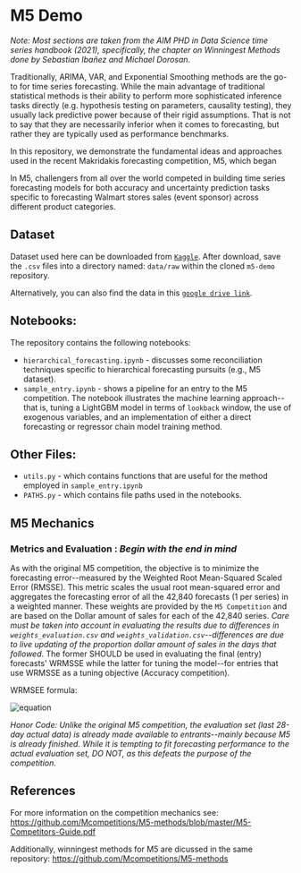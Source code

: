 # M5 Demo

*Note: Most sections are taken from the AIM PHD in Data Science time series handbook (2021), specifically, the chapter on Winningest Methods done by Sebastian Ibañez and Michael Dorosan.*

Traditionally, ARIMA, VAR, and Exponential Smoothing methods are the go-to for time series forecasting. While the main advantage of traditional statistical methods is their ability to perform more sophisticated inference tasks directly (e.g. hypothesis testing on parameters, causality testing), they usually lack predictive power because of their rigid assumptions. That is not to say that they are necessarily inferior when it comes to forecasting, but rather they are typically used as performance benchmarks.

In this repository, we demonstrate the fundamental ideas and approaches used in the  recent Makridakis forecasting competition, M5, which began  

In M5, challengers from all over the world competed in building time series forecasting models for both accuracy and uncertainty prediction tasks specific to forecasting Walmart stores sales (event sponsor) across different product categories.

## Dataset

Dataset used here can be downloaded from [`Kaggle`](https://www.kaggle.com/c/m5-forecasting-accuracy). After download, save the `.csv` files into a directory named: `data/raw` within the cloned `m5-demo` repository. 

Alternatively, you can also find the data in this [`google drive link`](https://drive.google.com/drive/folders/1D6EWdVSaOtrP1LEFh1REjI3vej6iUS_4). 


## Notebooks:

The repository contains the following notebooks:

* `hierarchical_forecasting.ipynb` - discusses some reconciliation techniques specific to hierarchical forecasting pursuits (e.g., M5 dataset).
* `sample_entry.ipynb` - shows a pipeline for an entry to the M5 competition. The notebook illustrates the machine learning approach--that is, tuning a LightGBM model in terms of `lookback` window, the use of exogenous variables, and an implementation of either a direct forecasting or regressor chain model training method.


## Other Files:
* `utils.py` - which contains functions that are useful for the method employed in `sample_entry.ipynb`
* `PATHS.py` - which contains file paths used in the notebooks.


## M5 Mechanics

### Metrics and Evaluation : *Begin with the end in mind*
As with the original M5 competition, the objective is to minimize the forecasting error--measured by the Weighted Root Mean-Squared Scaled Error (RMSSE). This metric scales the usual root mean-squared error and aggregates the forecasting error of all the 42,840 forecasts (1 per series) in a weighted manner. These weights are provided by the `M5 Competition` and are based on the Dollar amount of sales for each of the 42,840 series. *Care must be taken into account in evaluating the results due to differences in `weights_evaluation.csv` and `weights_validation.csv`--differences are due to live updating of the proportion dollar amount of sales in the days that followed*. The former SHOULD be used in evaluating the final (entry) forecasts' WRMSSE while the latter for tuning the model--for entries that use WRMSSE as a tuning objective (Accuracy competition).

WRMSEE formula:


![equation](https://latex.codecogs.com/png.image?%5Cdpi%7B80%7D%20%5Cbg_white%20%5Cinline%20%5Ctext%7BWRMSSE%7D%20=%20%5CSigma_%7Bi=1%7D%5E%7B42,840%7D%20w_i%20*%20%5Ctext%7BRMSSE%7D%20)
          
*Honor Code: Unlike the original M5 competition, the evaluation set (last 28-day actual data) is already made available to entrants--mainly because M5 is already finished. While it is tempting to fit forecasting performance to the actual evaluation set, DO NOT, as this defeats the purpose of the competition.*

## References
For more information on the competition mechanics see: https://github.com/Mcompetitions/M5-methods/blob/master/M5-Competitors-Guide.pdf

Additionally, winningest methods for M5 are dicussed in the same repository: https://github.com/Mcompetitions/M5-methods